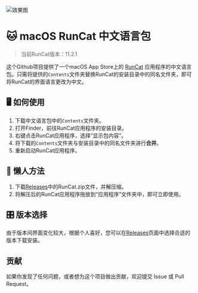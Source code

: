 ![效果图](https://s3.bmp.ovh/imgs/2024/03/21/0f8fad206b7680b6.png)

# 🐱 macOS RunCat 中文语言包

> 当前RunCat版本：11.2.1

这个Github项目提供了一个macOS App Store上的 [RunCat](https://apps.apple.com/cn/app/runcat/id1429033973?mt=12)  应用程序的中文语言包。只需将提供的`Contents`文件夹替换RunCat的安装目录中的同名文件夹，即可将RunCat的界面语言更改为中文。

## 🖥️ 如何使用

1. 下载中文语言包中的`Contents`文件夹。
2. 打开Finder，前往RunCat应用程序的安装目录。
3. 右键点击RunCat应用程序，选择“显示包内容”。
4. 将下载的`Contents`文件夹与安装目录中的同名文件夹进行**合并**。
5. 重新启动RunCat应用程序。

## 💾 懒人方法

1. 下载[Releases](https://github.com/chu3/RunCat_Chinese/releases)中的RunCat.zip文件，并解压缩。
2. 将解压后的RunCat应用程序拖放到“应用程序”文件夹中，即可立即使用。

## 🎛️ 版本选择

由于版本间界面变化较大，根据个人喜好，您可以在[Releases](https://github.com/chu3/RunCat_Chinese/releases)页面中选择合适的版本下载安装。

## 贡献

如果你发现了任何问题，或者想为这个项目做出贡献，欢迎提交 Issue 或 Pull Request。
